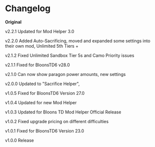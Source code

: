 # Changelog


**Original**

v2.2.1 Updated for Mod Helper 3.0

v2.2.0 Added Auto-Sacrificing, moved and expanded some settings into their own mod, Unlimited 5th Tiers +

v2.1.2 Fixed Unlimited Sandbox Tier 5s and Camo Priority issues

v2.1.1 Fixed for BloonsTD6 v28.0

v2.1.0 Can now show paragon power amounts, new settings

v2.0.0 Updated to "Sacrifice Helper",

v1.0.5 Fixed for BloonsTD6 Version 27.0

v1.0.4 Updated for new Mod Helper

v1.0.3 Updated for Bloons TD Mod Helper Official Release

v1.0.2 Fixed upgrade pricing on different difficulties

v1.0.1 Fixed for BloonsTD6 Version 23.0

v1.0.0 Release
